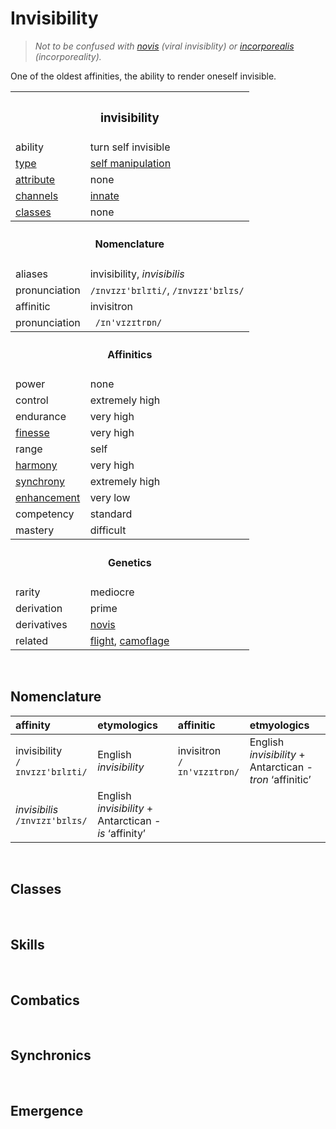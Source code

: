 # Invisibility

> *Not to be confused with [novis](novis.md) (viral invisiblity) or [incorporealis](incorporealis.md) (incorporeality).*

One of the oldest affinities, the ability to render oneself invisible.


<table>
  <tr>
    <th colspan="2"> <h3> invisibility </h3> </th>
  </tr>
  <tr>
    <td> ability </td>
    <td> turn self invisible </td>
  </tr>
  <tr>
    <td> <a href="../readme.md#types"> type </a> </td>
    <td> <a href="../readme.md#self-manipulation"> self manipulation </a> </td>
  </tr>
  <tr>
    <td> <a href="../readme.md#attributes"> attribute </a> </td>
    <td> none </td>
  </tr>
  <tr>
    <td> <a href="../readme.md#channels"> channels </a> </td>
    <td> <a href="../readme.md#innate"> innate </a> </td>
  </tr>
  <tr>
    <td> <a href="../readme.md#classes"> classes </a> </td>
    <td> none </td>
  </tr>
  <tr>
    <th colspan="2"> <h4> Nomenclature </h4> </th>
  </tr>
  <tr>
    <td> aliases </td>
    <td> invisibility, <em>invisibilis</em> </td>
  </tr>
  <tr>
    <td> pronunciation </td>
    <td> <code>/ɪnvɪzɪ'bɪlɪti/</code>, <code>/ɪnvɪzɪ'bɪlɪs/</code> </td>
  </tr>
  <tr>
    <td> affinitic </td>
    <td> invisitron </td>
  </tr>
  <tr>
    <td> pronunciation </td>
    <td> <code> /ɪn'vɪzɪtrɒn/ </code> </td>
  </tr>
  <tr>
    <th colspan="2"> <h4> Affinitics </h4> </th>
  </tr>
  <tr>
    <td> power </td>
    <td> none </td>
  </tr>
  <tr>
    <td> control </td>
    <td> extremely high </td>
  </tr>
  <tr>
    <td> endurance </td>
    <td> very high </td>
  </tr>
  <tr>
    <td> <a href="../readme.md#finesse"> finesse </a> </td>
    <td> very high </td>
  </tr>
  <tr>
    <td> range </td>
    <td> self </td>
  </tr>
  <tr>
    <td> <a href="../readme.md#harmony"> harmony </a> </td>
    <td> very high </td>
  </tr>
  <tr>
    <td> <a href="../readme.md#synchrony"> synchrony </a> </td>
    <td> extremely high </td>
  </tr>
  <tr>
    <td> <a href="../readme.md#enhancement"> enhancement </a> </td>
    <td> very low </td>
  </tr>
  <tr>
    <td> competency </td>
    <td> standard </td>
  </tr>
  <tr>
    <td> mastery </td>
    <td> difficult </td>
  </tr>
  <tr>
    <th colspan="2"> <h4> Genetics </h4> </th>
  </tr>
  <tr>
    <td> rarity </td>
    <td> mediocre </td>
  </tr>
  <tr>
    <td> derivation </td>
    <td> prime </td>
  </tr>
  <tr>
    <td> derivatives </td>
    <td> <a href="novis.md"> novis </a> </td>
  </tr>
  <tr>
    <td> related </td>
    <td> <a href="flight">flight</a>, <a href="camoflage">camoflage</a> </td>
  </tr>
</table>


<br>


## Nomenclature

| affinity | etymologics | affinitic | etmyologics |
| :------- | :---------- | :-------- | :---------- |
| invisibility <br> `/ɪnvɪzɪ'bɪlɪti/` | English *invisibility* | invisitron <br> `/ɪn'vɪzɪtrɒn/` | English *invisibility* + Antarctican *-tron* ‘affinitic’ |
| *invisibilis* <br>  `/ɪnvɪzɪ'bɪlɪs/` | English *invisibility* + Antarctican *-is* ‘affinity’ | | | |


<br>


## Classes


<br>


## Skills


<br>


## Combatics


<br>


## Synchronics


<br>


## Emergence
